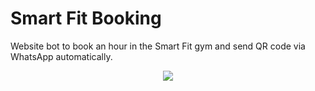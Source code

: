 # Smart Fit Booking

Website bot to book an hour in the Smart Fit gym and send QR code via WhatsApp automatically.

<p align="center">
<img src="https://blog.smartfit.com.mx/wp-content/uploads/2020/10/gimnasio-smart-fit-mi-plan.png">
</p>

